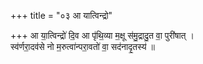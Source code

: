 +++
title = "०३ आ यात्विन्द्रो"

+++
आ या॒त्विन्द्रो॑ दि॒व आ पृ॑थि॒व्या म॒क्षू स॑मु॒द्रादु॒त वा॒ पुरी॑षात् ।  
स्व॑र्णरा॒दव॑से नो म॒रुत्वा॑न्परा॒वतो॑ वा॒ सद॑नादृ॒तस्य॑ ॥